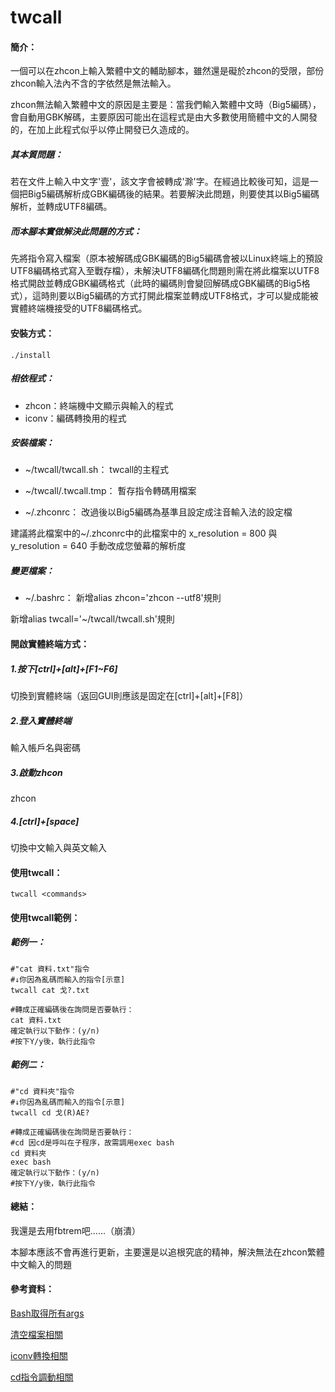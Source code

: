 # twcall

#### 簡介：
一個可以在zhcon上輸入繁體中文的輔助腳本，雖然還是礙於zhcon的受限，部份zhcon輸入法內不含的字依然是無法輸入。

zhcon無法輸入繁體中文的原因是主要是：當我們輸入繁體中文時（Big5編碼），會自動用GBK解碼，主要原因可能出在這程式是由大多數使用簡體中文的人開發的，在加上此程式似乎以停止開發已久造成的。

##### 其本質問題：
若在文件上輸入中文字'壹'，該文字會被轉成'滁'字。在經過比較後可知，這是一個把Big5編碼解析成GBK編碼後的結果。若要解決此問題，則要使其以Big5編碼解析，並轉成UTF8編碼。

##### 而本腳本實做解決此問題的方式：
先將指令寫入檔案（原本被解碼成GBK編碼的Big5編碼會被以Linux終端上的預設UTF8編碼格式寫入至戰存檔），未解決UTF8編碼化問題則需在將此檔案以UTF8格式開啟並轉成GBK編碼格式（此時的編碼則會變回解碼成GBK編碼的Big5格式），這時則要以Big5編碼的方式打開此檔案並轉成UTF8格式，才可以變成能被實體終端機接受的UTF8編碼格式。

#### 安裝方式：
```
./install
```

##### 相依程式：
* zhcon：終端機中文顯示與輸入的程式
* iconv：編碼轉換用的程式

##### 安裝檔案：
* ~/twcall/twcall.sh：
twcall的主程式

* ~/twcall/.twcall.tmp：
暫存指令轉碼用檔案

* ~/.zhconrc：
改過後以Big5編碼為基準且設定成注音輸入法的設定檔

建議將此檔案中的~/.zhconrc中的此檔案中的 x_resolution = 800 與 y_resolution = 640 手動改成您螢幕的解析度


##### 變更檔案：
* ~/.bashrc：
新增alias zhcon='zhcon --utf8'規則

新增alias twcall='~/twcall/twcall.sh'規則

#### 開啟實體終端方式：

##### 1.按下[ctrl]+[alt]+[F1~F6]
切換到實體終端（返回GUI則應該是固定在[ctrl]+[alt]+[F8]）

##### 2.登入實體終端
輸入帳戶名與密碼

##### 3.啟動zhcon
zhcon

##### 4.[ctrl]+[space]
切換中文輸入與英文輸入

#### 使用twcall：
```
twcall <commands>
```

#### 使用twcall範例：

##### 範例一：
```
#"cat 資料.txt"指令
#↓你因為亂碼而輸入的指令[示意]
twcall cat 戈?.txt

#轉成正確編碼後在詢問是否要執行：
cat 資料.txt
確定執行以下動作：(y/n)
#按下Y/y後，執行此指令
```
##### 範例二：
```
#"cd 資料夾"指令
#↓你因為亂碼而輸入的指令[示意]
twcall cd 戈(R)AE?

#轉成正確編碼後在詢問是否要執行：
#cd 因cd是呼叫在子程序，故需調用exec bash
cd 資料夾
exec bash
確定執行以下動作：(y/n)
#按下Y/y後，執行此指令

```
#### 總結：
我還是去用fbtrem吧......（崩潰）

本腳本應該不會再進行更新，主要還是以追根究底的精神，解決無法在zhcon繁體中文輸入的問題

#### 參考資料：
[Bash取得所有args](https://stackoverflow.com/questions/4824590/propagate-all-arguments-in-a-bash-shell-script)

[清空檔案相關](https://blog.longwin.com.tw/2013/03/bash-shell-set-file-null-2013)

[iconv轉換相關](https://blog.csdn.net/a280606790/article/details/8504133)

[cd指令調動相關](https://askubuntu.com/questions/84279/how-to-change-directory-using-script)


